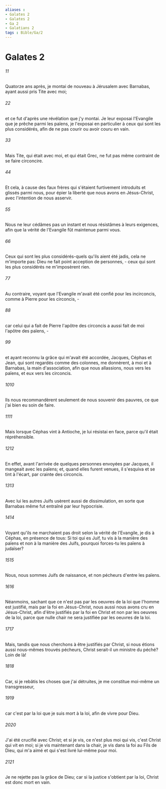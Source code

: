 ```yaml
---
aliases : 
- Galates 2
- Galates 2
- Ga 2
- Galatians 2
tags : Bible/Ga/2
---
```


# Galates 2

###### 11
Quatorze ans après, je montai de nouveau à Jérusalem avec Barnabas, ayant aussi pris Tite avec moi;
###### 22
et ce fut d'après une révélation que j'y montai. Je leur exposai l'Evangile que je prêche parmi les païens, je l'exposai en particulier à ceux qui sont les plus considérés, afin de ne pas courir ou avoir couru en vain.
###### 33
Mais Tite, qui était avec moi, et qui était Grec, ne fut pas même contraint de se faire circoncire.
###### 44
Et cela, à cause des faux frères qui s'étaient furtivement introduits et glissés parmi nous, pour épier la liberté que nous avons en Jésus-Christ, avec l'intention de nous asservir.
###### 55
Nous ne leur cédâmes pas un instant et nous résistâmes à leurs exigences, afin que la vérité de l'Evangile fût maintenue parmi vous.
###### 66
Ceux qui sont les plus considérés-quels qu'ils aient été jadis, cela ne m'importe pas: Dieu ne fait point acception de personnes, - ceux qui sont les plus considérés ne m'imposèrent rien.
###### 77
Au contraire, voyant que l'Evangile m'avait été confié pour les incirconcis, comme à Pierre pour les circoncis, -
###### 88
car celui qui a fait de Pierre l'apôtre des circoncis a aussi fait de moi l'apôtre des païens, -
###### 99
et ayant reconnu la grâce qui m'avait été accordée, Jacques, Céphas et Jean, qui sont regardés comme des colonnes, me donnèrent, à moi et à Barnabas, la main d'association, afin que nous allassions, nous vers les païens, et eux vers les circoncis.
###### 1010
Ils nous recommandèrent seulement de nous souvenir des pauvres, ce que j'ai bien eu soin de faire.
###### 1111
Mais lorsque Céphas vint à Antioche, je lui résistai en face, parce qu'il était répréhensible.
###### 1212
En effet, avant l'arrivée de quelques personnes envoyées par Jacques, il mangeait avec les païens; et, quand elles furent venues, il s'esquiva et se tint à l'écart, par crainte des circoncis.
###### 1313
Avec lui les autres Juifs usèrent aussi de dissimulation, en sorte que Barnabas même fut entraîné par leur hypocrisie.
###### 1414
Voyant qu'ils ne marchaient pas droit selon la vérité de l'Evangile, je dis à Céphas, en présence de tous: Si toi qui es Juif, tu vis à la manière des païens et non à la manière des Juifs, pourquoi forces-tu les païens à judaïser?
###### 1515
Nous, nous sommes Juifs de naissance, et non pécheurs d'entre les païens.
###### 1616
Néanmoins, sachant que ce n'est pas par les oeuvres de la loi que l'homme est justifié, mais par la foi en Jésus-Christ, nous aussi nous avons cru en Jésus-Christ, afin d'être justifiés par la foi en Christ et non par les oeuvres de la loi, parce que nulle chair ne sera justifiée par les oeuvres de la loi.
###### 1717
Mais, tandis que nous cherchons à être justifiés par Christ, si nous étions aussi nous-mêmes trouvés pécheurs, Christ serait-il un ministre du péché? Loin de là!
###### 1818
Car, si je rebâtis les choses que j'ai détruites, je me constitue moi-même un transgresseur,
###### 1919
car c'est par la loi que je suis mort à la loi, afin de vivre pour Dieu.
###### 2020
J'ai été crucifié avec Christ; et si je vis, ce n'est plus moi qui vis, c'est Christ qui vit en moi; si je vis maintenant dans la chair, je vis dans la foi au Fils de Dieu, qui m'a aimé et qui s'est livré lui-même pour moi.
###### 2121
Je ne rejette pas la grâce de Dieu; car si la justice s'obtient par la loi, Christ est donc mort en vain.
